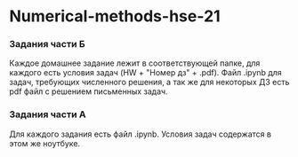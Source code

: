 # Numerical-methods-hse-21

### Задания части Б

Каждое домашнее задание лежит в соответствующей папке, для каждого есть условия задач (HW + "Номер дз" + .pdf). Файл .ipynb для задач, требующих численного решения, а так же для некоторых ДЗ есть pdf файл с решением письменных задач.

### Задания части A

Для каждого задания есть файл .ipynb. Условия задач содержатся в этом же ноутбуке.
